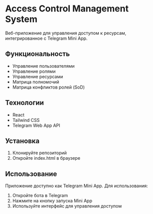# Access Control Management System

Веб-приложение для управления доступом к ресурсам, интегрированное с Telegram Mini App.

## Функциональность

- Управление пользователями
- Управление ролями
- Управление ресурсами
- Матрица полномочий
- Матрица конфликтов ролей (SoD)

## Технологии

- React
- Tailwind CSS
- Telegram Web App API

## Установка

1. Клонируйте репозиторий
2. Откройте index.html в браузере

## Использование

Приложение доступно как Telegram Mini App. Для использования:
1. Откройте бота в Telegram
2. Нажмите на кнопку запуска Mini App
3. Используйте интерфейс для управления доступом 